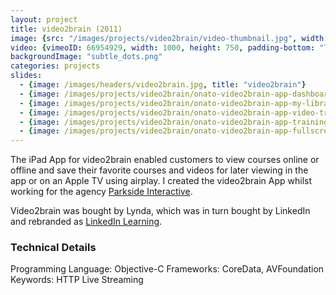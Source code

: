 ```yaml
---
layout: project
title: video2brain (2011)
image: {src: "/images/projects/video2brain/video-thumbnail.jpg", width: 890, height: 587}
video: {vimeoID: 66954929, width: 1000, height: 750, padding-bottom: "75%"}
backgroundImage: "subtle_dots.png"
categories: projects
slides:
  - {image: /images/headers/video2brain.jpg, title: "video2brain"}
  - {image: /images/projects/video2brain/onato-video2brain-app-dashboard.png, title: "video2brain Dashboard"}
  - {image: /images/projects/video2brain/onato-video2brain-app-my-library.png, title: "video2brain My Library"}
  - {image: /images/projects/video2brain/onato-video2brain-app-video-trainings.png, title: "video2brain Trainings"}
  - {image: /images/projects/video2brain/onato-video2brain-app-training.png, title: "video2brain Training"}
  - {image: /images/projects/video2brain/onato-video2brain-app-fullscreen.png, title: "video2brain Fullscreen"}
---
```

The iPad App for video2brain enabled customers to view courses online or offline and save their favorite courses and videos for later viewing in the app or on an Apple TV using airplay. I created the video2brain App whilst working for the agency [Parkside Interactive](https://www.parkside-interactive.com/). 

Video2brain was bought by Lynda, which was in turn bought by LinkedIn and rebranded as [LinkedIn Learning](https://en.wikipedia.org/wiki/LinkedIn_Learning).

### Technical Details
Programming Language: Objective-C
Frameworks: CoreData, AVFoundation
Keywords: HTTP Live Streaming
